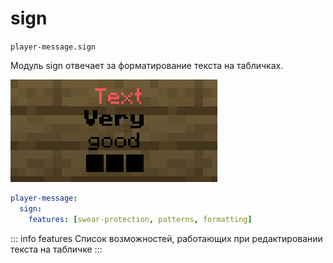# sign
`player-message.sign`

Модуль sign отвечает за форматирование текста на табличках.

![sign](sign.png)

```yaml
player-message:
  sign:
    features: [swear-protection, patterns, formatting]
```

::: info features
Список возможностей, работающих при редактировании текста на табличке
:::